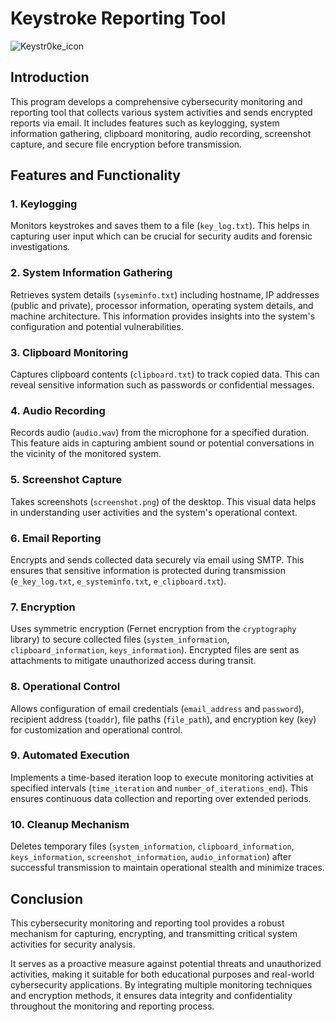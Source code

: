 # Keystroke Reporting Tool

![Keystr0ke_icon](https://github.com/user-attachments/assets/f4e9a62a-37d7-4f08-ab54-e0c52bd7f0ac)

## Introduction

This program develops a comprehensive cybersecurity monitoring and reporting tool that collects various system activities and sends encrypted reports via email. It includes features such as keylogging, system information gathering, clipboard monitoring, audio recording, screenshot capture, and secure file encryption before transmission.

## Features and Functionality

### 1. Keylogging
Monitors keystrokes and saves them to a file (`key_log.txt`). This helps in capturing user input which can be crucial for security audits and forensic investigations.

### 2. System Information Gathering
Retrieves system details (`syseminfo.txt`) including hostname, IP addresses (public and private), processor information, operating system details, and machine architecture. This information provides insights into the system's configuration and potential vulnerabilities.

### 3. Clipboard Monitoring
Captures clipboard contents (`clipboard.txt`) to track copied data. This can reveal sensitive information such as passwords or confidential messages.

### 4. Audio Recording
Records audio (`audio.wav`) from the microphone for a specified duration. This feature aids in capturing ambient sound or potential conversations in the vicinity of the monitored system.

### 5. Screenshot Capture
Takes screenshots (`screenshot.png`) of the desktop. This visual data helps in understanding user activities and the system's operational context.

### 6. Email Reporting
Encrypts and sends collected data securely via email using SMTP. This ensures that sensitive information is protected during transmission (`e_key_log.txt`, `e_systeminfo.txt`, `e_clipboard.txt`).

### 7. Encryption
Uses symmetric encryption (Fernet encryption from the `cryptography` library) to secure collected files (`system_information`, `clipboard_information`, `keys_information`). Encrypted files are sent as attachments to mitigate unauthorized access during transit.

### 8. Operational Control
Allows configuration of email credentials (`email_address` and `password`), recipient address (`toaddr`), file paths (`file_path`), and encryption key (`key`) for customization and operational control.

### 9. Automated Execution
Implements a time-based iteration loop to execute monitoring activities at specified intervals (`time_iteration` and `number_of_iterations_end`). This ensures continuous data collection and reporting over extended periods.

### 10. Cleanup Mechanism
Deletes temporary files (`system_information`, `clipboard_information`, `keys_information`, `screenshot_information`, `audio_information`) after successful transmission to maintain operational stealth and minimize traces.

## Conclusion

This cybersecurity monitoring and reporting tool provides a robust mechanism for capturing, encrypting, and transmitting critical system activities for security analysis.

It serves as a proactive measure against potential threats and unauthorized activities, making it suitable for both educational purposes and real-world cybersecurity applications. By integrating multiple monitoring techniques and encryption methods, it ensures data integrity and confidentiality throughout the monitoring and reporting process.
